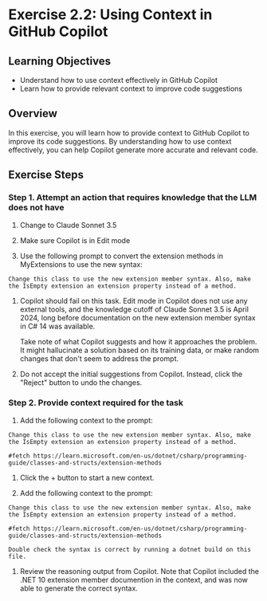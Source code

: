 # Exercise 2.2: Using Context in GitHub Copilot

## Learning Objectives

- Understand how to use context effectively in GitHub Copilot
- Learn how to provide relevant context to improve code suggestions

## Overview

In this exercise, you will learn how to provide context to GitHub Copilot to improve its code suggestions. By understanding how to use context effectively, you can help Copilot generate more accurate and relevant code.

## Exercise Steps

### Step 1. Attempt an action that requires knowledge that the LLM does not have

1. Change to Claude Sonnet 3.5

1. Make sure Copilot is in Edit mode

1. Use the following prompt to convert the extension methods in MyExtensions to use the new syntax:

```
Change this class to use the new extension member syntax. Also, make the IsEmpty extension an extension property instead of a method.
```

1. Copilot should fail on this task. Edit mode in Copilot does not use any external tools, and the knowledge cutoff of Claude Sonnet 3.5 is April 2024, long before documentation on the new extension member syntax in C# 14 was available.

    Take note of what Copilot suggests and how it approaches the problem. It might hallucinate a solution based on its training data, or make random changes that don't seem to address the prompt.

1. Do not accept the initial suggestions from Copilot. Instead, click the "Reject" button to undo the changes.

### Step 2. Provide context required for the task

1. Add the following context to the prompt:
```
Change this class to use the new extension member syntax. Also, make the IsEmpty extension an extension property instead of a method.

#fetch https://learn.microsoft.com/en-us/dotnet/csharp/programming-guide/classes-and-structs/extension-methods
```

1. Click the + button to start a new context.

1. Add the following context to the prompt:
```
Change this class to use the new extension member syntax. Also, make the IsEmpty extension an extension property instead of a method.

#fetch https://learn.microsoft.com/en-us/dotnet/csharp/programming-guide/classes-and-structs/extension-methods

Double check the syntax is correct by running a dotnet build on this file.
```

1. Review the reasoning output from Copilot. Note that Copilot included the .NET 10 extension member documention in the context, and was now able to generate the correct syntax.